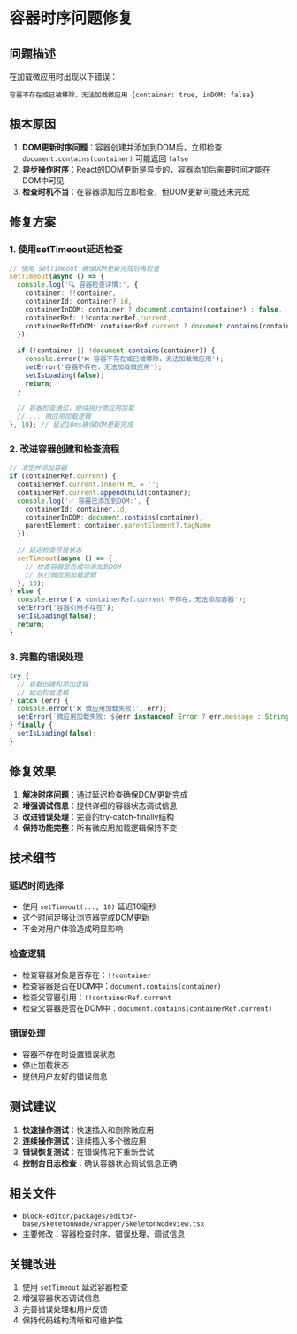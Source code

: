 # 容器时序问题修复

## 问题描述

在加载微应用时出现以下错误：
```
容器不存在或已被移除，无法加载微应用 {container: true, inDOM: false}
```

## 根本原因

1. **DOM更新时序问题**：容器创建并添加到DOM后，立即检查 `document.contains(container)` 可能返回 `false`
2. **异步操作时序**：React的DOM更新是异步的，容器添加后需要时间才能在DOM中可见
3. **检查时机不当**：在容器添加后立即检查，但DOM更新可能还未完成

## 修复方案

### 1. 使用setTimeout延迟检查

```typescript
// 使用 setTimeout 确保DOM更新完成后再检查
setTimeout(async () => {
  console.log('🔍 容器检查详情:', {
    container: !!container,
    containerId: container?.id,
    containerInDOM: container ? document.contains(container) : false,
    containerRef: !!containerRef.current,
    containerRefInDOM: containerRef.current ? document.contains(containerRef.current) : false
  });
  
  if (!container || !document.contains(container)) {
    console.error('❌ 容器不存在或已被移除，无法加载微应用');
    setError('容器不存在，无法加载微应用');
    setIsLoading(false);
    return;
  }
  
  // 容器检查通过，继续执行微应用加载
  // ... 微应用加载逻辑
}, 10); // 延迟10ms确保DOM更新完成
```

### 2. 改进容器创建和检查流程

```typescript
// 清空并添加容器
if (containerRef.current) {
  containerRef.current.innerHTML = '';
  containerRef.current.appendChild(container);
  console.log('✅ 容器已添加到DOM:', {
    containerId: container.id,
    containerInDOM: document.contains(container),
    parentElement: container.parentElement?.tagName
  });
  
  // 延迟检查容器状态
  setTimeout(async () => {
    // 检查容器是否成功添加到DOM
    // 执行微应用加载逻辑
  }, 10);
} else {
  console.error('❌ containerRef.current 不存在，无法添加容器');
  setError('容器引用不存在');
  setIsLoading(false);
  return;
}
```

### 3. 完整的错误处理

```typescript
try {
  // 容器创建和添加逻辑
  // 延迟检查逻辑
} catch (err) {
  console.error('❌ 微应用加载失败:', err);
  setError(`微应用加载失败: ${err instanceof Error ? err.message : String(err)}`);
} finally {
  setIsLoading(false);
}
```

## 修复效果

1. **解决时序问题**：通过延迟检查确保DOM更新完成
2. **增强调试信息**：提供详细的容器状态调试信息
3. **改进错误处理**：完善的try-catch-finally结构
4. **保持功能完整**：所有微应用加载逻辑保持不变

## 技术细节

### 延迟时间选择
- 使用 `setTimeout(..., 10)` 延迟10毫秒
- 这个时间足够让浏览器完成DOM更新
- 不会对用户体验造成明显影响

### 检查逻辑
- 检查容器对象是否存在：`!!container`
- 检查容器是否在DOM中：`document.contains(container)`
- 检查父容器引用：`!!containerRef.current`
- 检查父容器是否在DOM中：`document.contains(containerRef.current)`

### 错误处理
- 容器不存在时设置错误状态
- 停止加载状态
- 提供用户友好的错误信息

## 测试建议

1. **快速操作测试**：快速插入和删除微应用
2. **连续操作测试**：连续插入多个微应用
3. **错误恢复测试**：在错误情况下重新尝试
4. **控制台日志检查**：确认容器状态调试信息正确

## 相关文件

- `block-editor/packages/editor-base/sketetonNode/wrapper/SkeletonNodeView.tsx`
- 主要修改：容器检查时序、错误处理、调试信息

## 关键改进

1. 使用 `setTimeout` 延迟容器检查
2. 增强容器状态调试信息
3. 完善错误处理和用户反馈
4. 保持代码结构清晰和可维护性
